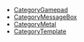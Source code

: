 <!-- BEGIN CATEGORY LIST -->
- [CategoryGamepad](CategoryGamepad)
- [CategoryMessageBox](CategoryMessageBox)
- [CategoryMetal](CategoryMetal)
- [CategoryTemplate](CategoryTemplate)
<!-- END CATEGORY LIST -->
